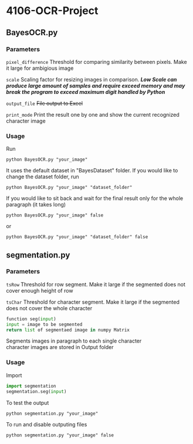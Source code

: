 # 4106-OCR-Project


## BayesOCR.py
### Parameters
```pixel_difference```
Threshold for comparing similarity between pixels. 
Make it large for ambigious image    
    
```scale```
Scaling factor for resizing images in comparison. 
***Low Scale can produce large amount of samples and require exceed memory
and may break the program to exceed maximum digit handled by Python***    
    
```output_file```
~~File output to Excel~~    
    
```print_mode```
Print the result one by one and show the current recognized character image    
### Usage
Run
```
python BayesOCR.py "your_image" 
```
It uses the default dataset in "BayesDataset" folder. 
If you would like to change the dataset folder, run
```
python BayesOCR.py "your_image" "dataset_folder"
```
If you would like to sit back and wait for the final result only for the whole paragraph (it takes long)    
```
python BayesOCR.py "your_image" false
```
or 
```
python BayesOCR.py "your_image" "dataset_folder" false
```

## segmentation.py
### Parameters
```tsRow```
Threshold for row segment. Make it large if the segmented does not cover enough height of row    
    
```tsChar```
Threshold for character segment. Make it large if the segmented does not cover the whole character    
    
```python
function seg(input)
input = image to be segmented
return list of segmentaed image in numpy Matrix
```
Segments images in paragraph to each single character   
character images are stored in Output folder    

### Usage
Import
```python
import segmentation
segmentation.seg(input)
```
To test the output   
```
python segmentation.py "your_image"
```
To run and disable outputing files
```
python segmentation.py "your_image" false
```
